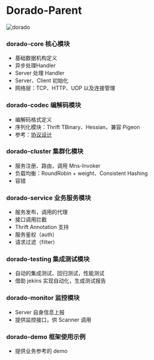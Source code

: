 Dorado-Parent
====================
![dorado](http://wiki.sankuai.com/download/attachments/196868879/Dorado.png?version=1&modificationDate=1449561906931&api=v2 "dorado")  

### dorado-core 核心模块
* 基础数据机构定义
* 异步处理Handler
* Server 处理 Handler
* Server、Client 初始化
* 网络层：TCP、HTTP、UDP 以及连接管理

### dorado-codec 编解码模块
* 编解码格式定义 
* 序列化模块：Thrift TBinary、Hessian，兼容 Pigeon
* 参考：[协议设计](http://wiki.sankuai.com/pages/viewpage.action?pageId=376640732)<br/> 

### dorado-cluster 集群化模块
* 服务注册、路由，调用 Mns-Invoker
* 负载均衡：RoundRobin + weight、Consistent Hashing
* 容错

### dorado-service 业务服务模块
* 服务发布，调用的代理
* 接口调用拦截
* Thrift Annotation 支持
* 服务鉴权（auth）
* 请求过滤（filter）

### dorado-testing 集成测试模块
* 自动的集成测试、回归测试，性能测试
* 借助 jekins 实现自动化，生成测试报告

### dorado-monitor 监控模块
* Server 自身信息上报
* 提供监控接口，供 Scanner 调用

### dorado-demo 框架使用示例
*  提供业务参考的 demo


  